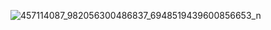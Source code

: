 
![457114087_982056300486837_6948519439600856653_n](https://github.com/user-attachments/assets/7a5a221a-7d4b-45a0-966e-5e912562bfea)
